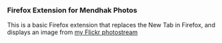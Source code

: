 
### Firefox Extension for Mendhak Photos

This is a basic Firefox extension that replaces the New Tab in Firefox, and displays an image from [my Flickr photostream](https://www.flickr.com/photos/mendhak/)